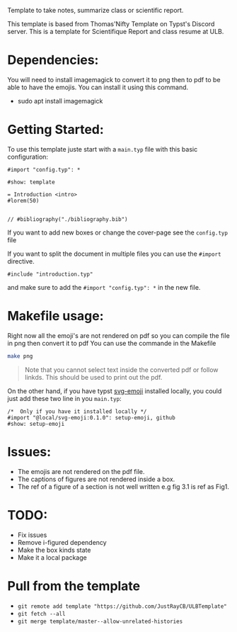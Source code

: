 Template to take notes, summarize class or scientific report.

This template is based from Thomas'Nifty Template on Typst's Discord server.
This is a template for Scientifique Report and class resume at ULB.

# Dependencies:

You will need to install imagemagick to convert it to png then to pdf to be able to have the emojis.
You can install it using this command.

- sudo apt install imagemagick

# Getting Started:

To use this template juste start with a `main.typ` file with this basic configuration:

```typst
#import "config.typ": *

#show: template

= Introduction <intro>
#lorem(50)


// #bibliography("./bibliography.bib")
```

If you want to add new boxes or change the cover-page see the `config.typ` file

If you want to split the document in multiple files you can use the `#import` directive.

```typst
#include "introduction.typ"
```

and make sure to add the `#import "config.typ": *` in the new file.

# Makefile usage:

Right now all the emoji's are not rendered on pdf so you can compile the file in png then
convert it to pdf
You can use the commande in the Makefile

```sh
make png
```

> Note that you cannot select text inside the converted pdf or follow linkds.
> This should be used to print out the pdf.

On the other hand, if you have typst
[svg-emoji](https://github.com/polazarus/typst-svg-emoji)  installed locally,
you could just add these two line
in you `main.typ`:

```typ
/*  Only if you have it installed locally */
#import "@local/svg-emoji:0.1.0": setup-emoji, github
#show: setup-emoji
```

# Issues:

- The emojis are not rendered on the pdf file.
- The captions of figures are not rendered inside a box.
- The ref of a figure of a section is not well written e.g fig 3.1 is ref as Fig1.

# TODO:

- Fix issues
- Remove i-figured dependency
- Make the box kinds state
- Make it a local package

# Pull from the template

- `git remote add template "https://github.com/JustRayCB/ULBTemplate"`
- `git fetch --all`
- `git merge template/master--allow-unrelated-histories`


